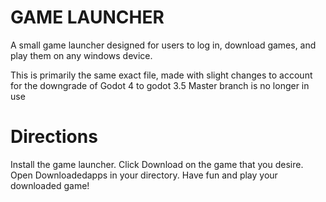 # GAME LAUNCHER
A small game launcher designed for users to log in, download games, and play them on any windows device.




This is primarily the same exact file, made with slight changes to account for the downgrade of Godot 4 to godot 3.5
Master branch is no longer in use

# Directions
Install the game launcher.
Click Download on the game that you desire.
Open Downloadedapps in your directory.
Have fun and play your downloaded game!

